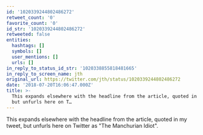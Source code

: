```yaml
---
id: '1020339244802486272'
retweet_count: '0'
favorite_count: '0'
id_str: '1020339244802486272'
retweeted: false
entities:
  hashtags: []
  symbols: []
  user_mentions: []
  urls: []
in_reply_to_status_id_str: '1020338855818481665'
in_reply_to_screen_name: jth
original_url: https://twitter.com/jth/status/1020339244802486272
date: '2018-07-20T16:06:47.000Z'
title: >-
  This expands elsewhere with the headline from the article, quoted in my tweet,
  but unfurls here on T…
---
```


This expands elsewhere with the headline from the article, quoted in my tweet, but unfurls here on Twitter as "The Manchurian Idiot".